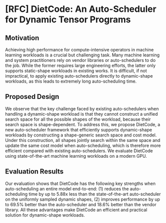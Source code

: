 # \[RFC\] DietCode: An Auto-Scheduler for Dynamic Tensor Programs

## Motivation

Achieving high performance for compute-intensive operators in machine learning
workloads is a crucial but challenging task. Many machine learning and system
practitioners rely on vendor libraries or auto-schedulers to do the job. While
the former requires large engineering efforts, the latter only supports
static-shape workloads in existing works. It is difficult, if not impractical,
to apply existing auto-schedulers directly to dynamic-shape workloads, as this
leads to extremely long auto-scheduling time.

## Proposed Design

We observe that the key challenge faced by existing auto-schedulers when
handling a dynamic-shape workload is that they cannot construct a unified search
space for all the possible shapes of the workload, because their search space is
shape-dependent. To address this, we propose DietCode, a new auto-scheduler
framework that efficiently supports dynamic-shape workloads by constructing a
shape-generic search space and cost model. Under this construction, all shapes
jointly search within the same space and update the same cost model when
auto-scheduling, which is therefore more efficient compared with existing
auto-schedulers. We evaluate DietCode using state-of-the-art machine learning
workloads on a modern GPU.




## Evaluation Results

Our evaluation shows that DietCode has the following key strengths when
auto-scheduling an entire model end-to-end: (1) reduces the auto-scheduling time
by up to 5.88x less than the state-of-the-art auto-scheduler on the uniformly
sampled dynamic shapes, (2) improves performance by up to 69.5% better than the
auto-scheduler and 18.6% better than the vendor library. All these advantages
make DietCode an efficient and practical solution for dynamic-shape workloads.